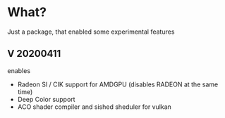 # What?
Just a package, that enabled some experimental features
## V 20200411
enables
* Radeon SI / CIK support for AMDGPU (disables RADEON at the same time)
* Deep Color support
* ACO shader compiler and sished sheduler for vulkan


